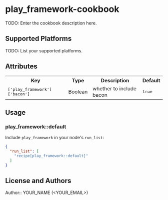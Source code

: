 # play_framework-cookbook

TODO: Enter the cookbook description here.

## Supported Platforms

TODO: List your supported platforms.

## Attributes

<table>
  <tr>
    <th>Key</th>
    <th>Type</th>
    <th>Description</th>
    <th>Default</th>
  </tr>
  <tr>
    <td><tt>['play_framework']['bacon']</tt></td>
    <td>Boolean</td>
    <td>whether to include bacon</td>
    <td><tt>true</tt></td>
  </tr>
</table>

## Usage

### play_framework::default

Include `play_framework` in your node's `run_list`:

```json
{
  "run_list": [
    "recipe[play_framework::default]"
  ]
}
```

## License and Authors

Author:: YOUR_NAME (<YOUR_EMAIL>)

